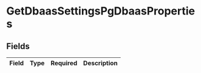 # GetDbaasSettingsPgDbaasProperties


## Fields

| Field       | Type        | Required    | Description |
| ----------- | ----------- | ----------- | ----------- |